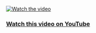 [![Watch the video](https://img.youtube.com/vi/LmjlhKbIHUA/maxresdefault.jpg)](https://youtu.be/LmjlhKbIHUA)

### [Watch this video on YouTube](https://youtu.be/LmjlhKbIHUA)
